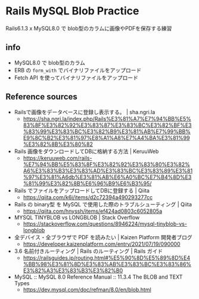 # Rails MySQL Blob Practice
Rails6.1.3 x MySQL8.0 で blob型のカラムに画像やPDFを保存する練習

## info
- MySQL8.0 で blob型のカラム
- ERB の `form_with` でバイナリファイルをアップロード
- Fetch API を使ってバイナリファイルをアップロード

## Reference sources
- Railsで画像をデータベースに登録し表示する。 | sha.ngri.la
  - https://sha.ngri.la/index.php/Rails%E3%81%A7%E7%94%BB%E5%83%8F%E3%82%92%E3%83%87%E3%83%BC%E3%82%BF%E3%83%99%E3%83%BC%E3%82%B9%E3%81%AB%E7%99%BB%E9%8C%B2%E3%81%97%E8%A1%A8%E7%A4%BA%E3%81%99%E3%82%8B%E3%80%82
- Rails 画像をダウンロードしてDBに格納する方法 | KeruuWeb
  - https://keruuweb.com/rails-%E7%94%BB%E5%83%8F%E3%82%92%E3%83%80%E3%82%A6%E3%83%B3%E3%83%AD%E3%83%BC%E3%83%89%E3%81%97%E3%81%A6db%E3%81%AB%E6%A0%BC%E7%B4%8D%E3%81%99%E3%82%8B%E6%96%B9%E6%B3%95/
- Rails でファイルをアップロードしてDBに登録する | Qiita
  - https://qiita.com/k6i/items/d2c72394a490293277cc
- Rails の binary型 を MySQL で使用した際のトラブルシューティング | Qiita
  - https://qiita.com/hnyssh/items/ef424ad0803c6052805a
- MYSQL TINYBLOB vs LONGBLOB | Stack Overflow
  - https://stackoverflow.com/questions/8946224/mysql-tinyblob-vs-longblob
- 全デバイス・全ブラウザで PDF を読みたい | Kaizen Platform 開発者ブログ
  - https://developer.kaizenplatform.com/entry/2021/07/19/090000
- 3.6 名前付きルーティング | Rails のルーティング | Rails ガイド
  - https://railsguides.jp/routing.html#%E5%90%8D%E5%89%8D%E4%BB%98%E3%81%8D%E3%83%AB%E3%83%BC%E3%83%86%E3%82%A3%E3%83%B3%E3%82%B0
- MySQL :: MySQL 8.0 Reference Manual :: 11.3.4 The BLOB and TEXT Types
  - https://dev.mysql.com/doc/refman/8.0/en/blob.html
